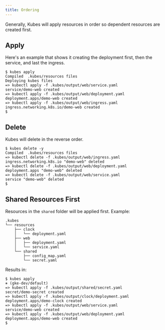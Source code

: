 ```yaml
---
title: Ordering
---
```


Generally, Kubes will apply resources in order so dependent resources are created first.

## Apply

Here's an example that shows it creating the deployment first, then the service, and last the ingress.

    $ kubes apply
    Compiled  .kubes/resources files
    Deploying kubes files
    => kubectl apply -f .kubes/output/web/service.yaml
    service/demo-web created
    => kubectl apply -f .kubes/output/web/deployment.yaml
    deployment.apps/demo-web created
    => kubectl apply -f .kubes/output/web/ingress.yaml
    ingress.networking.k8s.io/demo-web created
    $

## Delete

Kubes will delete in the reverse order.

    $ kubes delete -y
    Compiled  .kubes/resources files
    => kubectl delete -f .kubes/output/web/ingress.yaml
    ingress.networking.k8s.io "demo-web" deleted
    => kubectl delete -f .kubes/output/web/deployment.yaml
    deployment.apps "demo-web" deleted
    => kubectl delete -f .kubes/output/web/service.yaml
    service "demo-web" deleted
    $

## Shared Resources First

Resources in the `shared` folder will be applied first.  Example:

    .kubes
    └── resources
        ├── clock
        │   └── deployment.yaml
        ├── web
        │   ├── deployment.yaml
        │   └── service.yaml
        └── shared
            ├── config_map.yaml
            └── secret.yaml

Results in:

    $ kubes apply                                                                                      ⎈ (gke-dev/default)
    => kubectl apply -f .kubes/output/shared/secret.yaml
    secret/demo-secret created
    => kubectl apply -f .kubes/output/clock/deployment.yaml
    deployment.apps/demo-clock created
    => kubectl apply -f .kubes/output/web/service.yaml
    service/demo-web created
    => kubectl apply -f .kubes/output/web/deployment.yaml
    deployment.apps/demo-web created
    $

